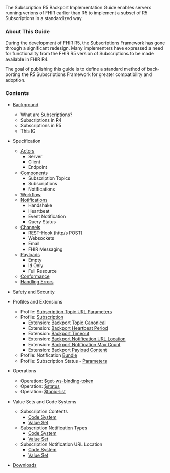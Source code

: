 The Subscription R5 Backport Implementation Guide enables servers running verions of FHIR earlier than R5 to implement a subset of R5 Subscriptions in a standardized way.

### About This Guide

During the development of FHIR R5, the Subscriptions Framework has gone through a significant redesign.  Many implementers have expressed a need for functionality from the FHIR R5 version of Subscriptions to be made available in FHIR R4.

The goal of publishing this guide is to define a standard method of back-porting the R5 Subscriptions Framework for greater compatibility and adoption.

### Contents

* [Background](background.html)
  * What are Subscriptions?
  * Subscriptions in R4
  * Subscriptions in R5
  * This IG

* Specification
  * [Actors](actors.html)
    * Server
    * Client
    * Endpoint
  * [Components](components.html)
    * Subscription Topics
    * Subscriptions
    * Notifications
  * [Workflow](workflow.html)
  * [Notifications](notifications.html)
    * Handshake
    * Heartbeat
    * Event Notification
    * Query Status
  * [Channels](channels.html)
    * REST-Hook (http/s POST)
    * Websockets
    * Email
    * FHIR Messaging
  * [Payloads](payloads.html)
    * Empty
    * Id Only
    * Full Resource
  * [Conformance](conformance.html)
  * [Handling Errors](errors.html)
 
* [Safety and Security](safety_security.html)

* Profiles and Extensions
  * Profile: [Subscription Topic URL Parameters](StructureDefinition-backport-subscription-topic-canonical-urls.html)
  * Profile: [Subscription](StructureDefinition-backport-subscription.html)
    * Extension: [Backport Topic Canonical](StructureDefinition-backport-topic-canonical.html)
    * Extension: [Backport Heartbeat Period](StructureDefinition-backport-heartbeat-period.html)
    * Extension: [Backport Timeout](StructureDefinition-backport-timeout.html)
    * Extension: [Backport Notification URL Location](StructureDefinition-backport-notification-url-location.html)
    * Extension: [Backport Notification Max Count](StructureDefinition-backport-max-count.html)
    * Extension: [Backport Payload Content](StructureDefinition-backport-payload-content.html)
  * Profile: Notification [Bundle](StructureDefinition-backport-subscription-notification.html)
  * Profile: Subscription Status - [Parameters](StructureDefinition-backport-subscriptionstatus.html)

* Operations
  * Operation: [$get-ws-binding-token](OperationDefinition-backport-subscription-get-ws-binding-token.html)
  * Operation: [$status](OperationDefinition-backport-subscription-status.html)
  * Operation: [$topic-list](OperationDefinition-backport-subscriptiontopic-list.html)

* Value Sets and Code Systems
  * Subscription Contents
    * [Code System](CodeSystem-backport-content-code-system.html)
    * [Value Set](ValueSet-backport-content-value-set.html)
  * Subscription Notification Types
    * [Code System](CodeSystem-backport-notification-type-code-system.html)
    * [Value Set](ValueSet-backport-notification-type-value-set.html)
  * Subscription Notification URL Location
    * [Code System](CodeSystem-backport-notification-url-location-code-system.html)
    * [Value Set](ValueSet-backport-notification-url-location-value-set.html)

* [Downloads](downloads.html)